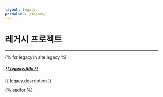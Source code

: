 ```yaml
---
layout: legacy
permalink: /legacy/
---
```


# 레거시 프로젝트

<div class="section-index">
    <hr class="panel-line">
    {% for legacy in site.legacy  %}        
    <div class="entry">
    <h5><a href="{{ legacy.url | prepend: site.baseurl }}">{{ legacy.title }}</a></h5>
    <p>{{ legacy.description }}</p>
    </div>{% endfor %}
</div>
